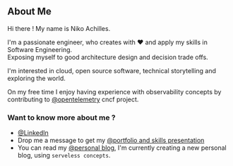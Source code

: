 ## About Me

Hi there !
My name is Niko Achilles.

I'm a passionate engineer, who creates with ♥ and apply my skills in
Software Engineering.  
Exposing myself to good architecture design and decision trade offs.

I'm interested in cloud, open source software, technical storytelling and exploring the world.  

On my free time I enjoy having experience with observability concepts by contributing to [@opentelemetry](https://github.com/open-telemetry/opentelemetry-js) cncf project.

### Want to know more about me ?

- [@LinkedIn](https://www.linkedin.com/in/niko-achilles-kokkinos/)
- Drop me a message to get my [@portfolio and skills presentation](https://nikolaoskokkinos.wordpress.com/2016/04/18/projects-and-skills-niko-kokkinos/)
- You can read my [@personal blog](https://nikolaoskokkinos.wordpress.com/), I'm currently creating a new personal blog, using `serveless concepts`.
